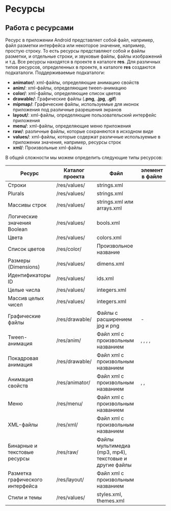 # Ресурсы

## Работа с ресурсами

Ресурс в приложении Android представляет собой файл, например, файл разметки интерфейса или некоторое значение, например, простую строку. То есть ресурсы представляют собой и файлы разметки, и отдельные строки, и звуковые файлы, файлы изображений и т.д. Все ресурсы находятся в проекте в каталоге **res**. Для различных типов ресурсов, определенных в проекте, в каталоге **res** создаются подкаталоги. Поддерживаемые подкаталоги:
- **animator/**: xml-файлы, определяющие анимацию свойств
- **anim/**: xml-файлы, определяющие tween-анимацию
- **color/**: xml-файлы, определяющие список цветов
- **drawable/**: Графические файлы (**.png**, **.jpg**, **.gif**)
- **mipmap/**: Графические файлы, используемые для иконок приложения под различные разрешения экранов
- **layout/**: xml-файлы, определяющие пользовательский интерфейс приложения
- **menu/**: xml-файлы, определяющие меню приложения
- **raw/**: различные файлы, которые сохраняются в исходном виде
- **values/**: xml-файлы, которые содержат различные используемые в приложении значения, например, ресурсы строк
- **xml/**: Произвольные xml-файлы

В общей сложности мы можем определить следующие типы ресурсов:

| Ресурс                           | Каталог проекта | Файл                                                   | элемент в файле                                |
|----------------------------------|-----------------|--------------------------------------------------------|------------------------------------------------|
| Строки                           | /res/values/    | strings.xml                                            | <string>                                       |
| Plurals                          | /res/values/    | strings.xml                                            | <plurals>                                      |
| Массивы строк                    | /res/values/    | strings.xml или arrays.xml                             | <string-array>                                 |
| Логические значения Boolean      | /res/values/    | bools.xml                                              | <bool>                                         |
| Цвета                            | /res/values/    | colors.xml                                             | <color>                                        |
| Список цветов                    | /res/color/     | Произвольное название                                  | <selector>                                     |
| Размеры (Dimensions)             | /res/values/    | dimens.xml                                             | <dimen>                                        |
| Идентификаторы ID                | /res/values/    | ids.xml                                                | <item>                                         |
| Целые числа                      | /res/values/    | integers.xml                                           | <integer>                                      |
| Массив целых чисел               | /res/values/    | integers.xml                                           | <integer-array>                                |
| Графические файлы                | /res/drawable/  | Файлы с расширением jpg и png                          | -                                              |
| Tween-анимация                   | /res/anim/      | Файл xml с произвольным названием                      | <set>, <alpha>, <rotate>, <scale>, <translate> |
| Покадровая анимация              | /res/drawable/  | Файл xml с произвольным названием                      | <animation-list>                               |
| Анимация свойств                 | /res/animator/  | Файл xml с произвольным названием                      | <set>, <objectAnimator>, <valueAnimator>       |
| Меню                             | /res/menu/      | Файл xml с произвольным названием                      | <menu>                                         |
| XML-файлы                        | /res/xml/       | Файл xml с произвольным названием                      |                                                |
| Бинарные и текстовые ресурсы     | /res/raw/       | Файлы мультимедиа (mp3, mp4), текстовые и другие файлы |                                                |
| Разметка графического интерфейса | /res/layout/    | Файл xml с произвольным названием                      |                                                |
| Стили и темы                     | /res/values/    | styles.xml, themes.xml                                 | <style>                                        |
К примеру, если мы возьмем стандартный проект Android Studio, который создается по умолчанию, то там можем заметить наличие уже нескольких папок для различных ресурсов в каталоге **res**:

![Ресурсы в Android Studio](https://metanit.com/java/android/pics/2.1.png)

По умолчанию здесь есть каталоги не для всех типов ресурсов, которые использоваться в Android, однако при необходимости мы можем добавить в папку **res** нужный каталог, а в него затем поместить ресурс.

Когда происходит компиляция проекта сведения обо всех ресурсах добавляются в специальный файл **R.java**, который можно найти в проекте по пути **app\build\generated\source\r\debug\[пакет_приложения]**. Для его просмотра надо переключиться в полноценный вид проекта:

![Класс R в Android Studio](https://metanit.com/java/android/pics/2.2.png)

В этом файле будут храниться все определения ресурсов в виде числовых констант. К примеру, в проекте по умолчанию есть ресурс разметки интерфейса - файл **activity_main.xml** в папке **res/layout**. Для этого ресурса в классе R будет создаваться примерно следующая константа:

```java
public final class R {
................................
public static final class layout {
        public static final int activity_main=0x7f030001;
    }
........................................
```

### Применение ресурсов

Существует два способа доступа к ресурсам: в файле исходного кода и в файле xml.

Тип ресурса в данной записи ссылается на одно из пространств (внутренних классов), определенных в файле R.java, которые имеют соответствующие им типы в xml:
- `R.drawable` (ему соответствует тип в xml `drawable`)
- `R.id` (`id`)
- `R.layout` (`layout`)
- `R.string` (`string`)
- `R.attr` (`attr`)
- `R.plural` (`plurals`)
- `R.array` (`string-array`)

Например, для установки ресурса activity_main.xml в качестве графического интерфейса в коде MainActivity в методе `onCreate()` есть такая строка:

```java
setContentView(R.layout.activity_main);
```

Через выражение `R.layout.activity_main` мы и ссылаемся на ресурс activity_main.xml, где `layout` - тип ресурса, а `activity_main` - имя ресурса.

Подобным образом мы можем получать другие ресурсы. Например, в файле **res/values/strings.xml** определен ресурс app_name:

```html
<resources>
    <string name="app_name">ViewsApplication</string>
</resources>
```

Этот ресурс ссылается на строку. Чтобы получить ссылку на данный ресурс в коде java, мы можем использовать выражение `R.string.app_name`.

### Доступ в файле xml

Нередко возникает необходимость ссылаться на ресурс в файле xml, например, в файле, который определяет визуальный интерфейс, к примеру, в activity_main.xml. Ссылки на ресурсы в файлах xml имеют следующую формализованную форму: `@[имя_пакета:]тип_ресурса/имя_ресурса`
- `имя_пакета` представляет имя пакета, в котором ресурс находится (указывать необязательно, если ресурс находится в том же пакете)
- `тип_ресурса` представляет подкласс, определенный в классе `R` для типа ресурса
- `имя_ресурса` имя файла ресурса без расширения или значение атрибута `android:name` в XML-элементе 
  (для простых значений).

Например, мы хотим вывести в элемент TextView строку, которая определена в виде ресурса в файл�� strings.xml:

```html
<TextView
        android:id="@+id/welcome"
        android:layout_width="wrap_content"
        android:layout_height="wrap_content"
        android:text="@string/app_name" />
```

В данном случае свойство `text` в качестве значения будет получать значение строкового ресурса app_name.

### Метод getResources

Для получения ресурсов в классе Activity мы можем использовать метод **getResources()**, который возвращает объект **android.content.res.Resources**. Но чтобы получить сам ресурс, нам надо у полученного объекта Resources вызвать один из методов:
- **getString()**: получает строку из файла strings.xml по числовому идентификатору
- **getDimension()**: получает числовое значение - ресурс dimen
- **getDrawable()**: получает графический файл
- **getBoolean()**: получает значение boolean

Это только некоторые методы. Но вкратце рассмотрим их применение. Возьмем тот же файл **res/values/strings.xml** в качестве источника ресурсов. Пусть файл **strings.xml** выглядит так:

```html
<resources>
    <string name="app_name">ViewsApplication</string>
</resources>
```

![Применение ресурсов и метод getResources в Android Activity](https://metanit.com/java/android/pics/2.3.png)

И изменим код MainActivity:

```java
package com.example.eugene.viewsapplication;

import android.support.v7.app.AppCompatActivity;
import android.os.Bundle;
import android.widget.TextView;

public class MainActivity extends AppCompatActivity {

    protected void onCreate(Bundle savedInstanceState) {
        super.onCreate(savedInstanceState);

        // получение ресурсов из файла values/strings.xml
        String app_name = getResources().getString(R.string.app_name);

        TextView textView = new TextView(this);
        textView.setText(app_name);

        setContentView(textView);
    }
}
```

Здесь, используя метод `getResources()` получаем все ресурсы и затем используем их для устаноки значений свойств графических элементов. При запуске приложения мы увидим применение полученных ресурсов:

![Использование ресурсов в Android Studio](https://metanit.com/java/android/pics/2.4.png)


> Материал взят с сайта metanit.com